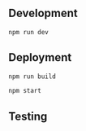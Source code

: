 
## Development

```sh
npm run dev
```

## Deployment

```sh
npm run build
```
```sh
npm start
```


## Testing